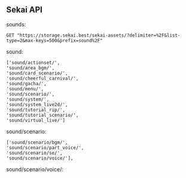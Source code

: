 ## Sekai API


sounds:
```
GET "https://storage.sekai.best/sekai-assets/?delimiter=%2F&list-type=2&max-keys=500&prefix=sound%2F"
```
sound:
```
['sound/actionset/', 
'sound/area_bgm/', 
'sound/card_scenario/', 
'sound/cheerful_carnival/', 
'sound/gacha/', 
'sound/menu/', 
'sound/scenario/', 
'sound/system/', 
'sound/system_live2d/', 
'sound/tutorial_rip/', 
'sound/tutorial_scenario/', 
'sound/virtual_live/']
```
sound/scenario:
```
['sound/scenario/bgm/', 
'sound/scenario/part_voice/', 
'sound/scenario/se/', 
'sound/scenario/voice/'], 
```
sound/scenario/voice/:
```

```